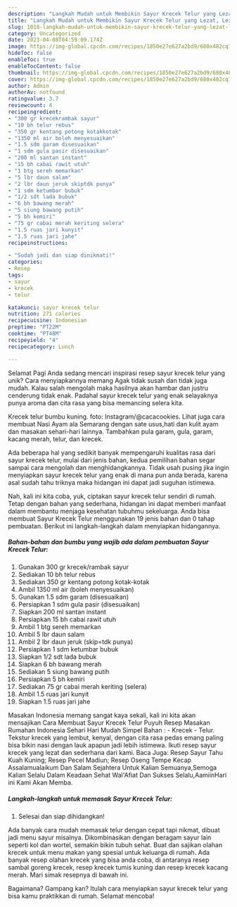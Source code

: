 ```yaml
---
description: "Langkah Mudah untuk Membikin Sayur Krecek Telur yang Lezat, Lezat"
title: "Langkah Mudah untuk Membikin Sayur Krecek Telur yang Lezat, Lezat"
slug: 1018-langkah-mudah-untuk-membikin-sayur-krecek-telur-yang-lezat-lezat
category: Uncategorized
date: 2023-04-08T04:59:09.174Z
image: https://img-global.cpcdn.com/recipes/1850e27e627a2bd9/680x482cq70/sayur-krecek-telur-foto-resep-utama.jpg
hideToc: false
enableToc: true
enableTocContent: false
thumbnail: https://img-global.cpcdn.com/recipes/1850e27e627a2bd9/680x482cq70/sayur-krecek-telur-foto-resep-utama.jpg
cover: https://img-global.cpcdn.com/recipes/1850e27e627a2bd9/680x482cq70/sayur-krecek-telur-foto-resep-utama.jpg
author: Admin
authorAv: notfound
ratingvalue: 3.7
reviewcount: 4
recipeingredient:
- "300 gr krecekrambak sayur"
- "10 bh telur rebus"
- "350 gr kentang potong kotakkotak"
- "1350 ml air boleh menyesuaikan"
- "1.5 sdm garam disesuaikan"
- "1 sdm gula pasir disesuaikan"
- "200 ml santan instant"
- "15 bh cabai rawit utuh"
- "1 btg sereh memarkan"
- "5 lbr daun salam"
- "2 lbr daun jeruk skiptdk punya"
- "1 sdm ketumbar bubuk"
- "1/2 sdt lada bubuk"
- "6 bh bawang merah"
- "5 siung bawang putih"
- "5 bh kemiri"
- "75 gr cabai merah keriting selera"
- "1.5 ruas jari kunyit"
- "1.5 ruas jari jahe"
recipeinstructions:

- "Sudah jadi dan siap dinikmati!"
categories:
- Resep
tags:
- sayur
- krecek
- telur

katakunci: sayur krecek telur 
nutrition: 271 calories
recipecuisine: Indonesian
preptime: "PT22M"
cooktime: "PT48M"
recipeyield: "4"
recipecategory: Lunch

---
```



Selamat Pagi Anda sedang mencari inspirasi resep sayur krecek telur yang unik? Cara menyiapkannya memang Agak tidak susah dan tidak juga mudah. Kalau salah mengolah maka hasilnya akan hambar dan justru cenderung tidak enak. Padahal sayur krecek telur yang enak selayaknya punya aroma dan cita rasa yang bisa memancing selera kita.


Krecek telur bumbu kuning. foto: Instagram/@cacacookies. Lihat juga cara membuat Nasi Ayam ala Semarang dengan sate usus,hati dan kulit ayam dan masakan sehari-hari lainnya. Tambahkan pula garam, gula, garam, kacang merah, telur, dan krecek.

Ada beberapa hal yang sedikit banyak mempengaruhi kualitas rasa dari sayur krecek telur, mulai dari jenis bahan, kedua pemilihan bahan segar sampai cara mengolah dan menghidangkannya. Tidak usah pusing jika ingin menyiapkan sayur krecek telur yang enak di mana pun anda berada, karena asal sudah tahu triknya maka hidangan ini dapat jadi suguhan istimewa.


Nah, kali ini kita coba, yuk, ciptakan sayur krecek telur sendiri di rumah. Tetap dengan bahan yang sederhana, hidangan ini dapat memberi manfaat dalam membantu menjaga kesehatan tubuhmu sekeluarga. Anda bisa membuat Sayur Krecek Telur menggunakan 19 jenis bahan dan 0 tahap pembuatan. Berikut ini langkah-langkah dalam menyiapkan hidangannya.

<!--inarticleads1-->

##### Bahan-bahan dan bumbu yang wajib ada dalam pembuatan Sayur Krecek Telur:

1. Gunakan 300 gr krecek/rambak sayur
1. Sediakan 10 bh telur rebus
1. Sediakan 350 gr kentang potong kotak-kotak
1. Ambil 1350 ml air (boleh menyesuaikan)
1. Gunakan 1.5 sdm garam (disesuaikan)
1. Persiapkan 1 sdm gula pasir (disesuaikan)
1. Siapkan 200 ml santan instant
1. Persiapkan 15 bh cabai rawit utuh
1. Ambil 1 btg sereh memarkan
1. Ambil 5 lbr daun salam
1. Ambil 2 lbr daun jeruk (skip=tdk punya)
1. Persiapkan 1 sdm ketumbar bubuk
1. Siapkan 1/2 sdt lada bubuk
1. Siapkan 6 bh bawang merah
1. Sediakan 5 siung bawang putih
1. Persiapkan 5 bh kemiri
1. Sediakan 75 gr cabai merah keriting (selera)
1. Ambil 1.5 ruas jari kunyit
1. Siapkan 1.5 ruas jari jahe


Masakan Indonesia memang sangat kaya sekali, kali ini kita akan mensajikan Cara Membuat Sayur Krecek Telur Puyuh Resep Masakan Rumahan Indonesia Sehari Hari Mudah Simpel Bahan : - Krecek - Telur. Tekstur krecek yang lembut, kenyal, dengan cita rasa pedas emang paling bisa bikin nasi dengan lauk apapun jadi lebih istimewa. Ikuti resep sayur krecek yang lezat dan sederhana dari kami. Baca Juga: Resep Sayur Tahu Kuah Kuning; Resep Pecel Madiun; Resep Oseng Tempe Kecap Assalamualaikum Dan Salam Sejahtera Untuk Kalian Semuanya,Semoga Kalian Selalu Dalam Keadaan Sehat Wal&#39;Afiat Dan Sukses Selalu,AamiinHari ini Kami Akan Memba. 

<!--inarticleads2-->

##### Langkah-langkah untuk memasak Sayur Krecek Telur:


1. Selesai dan siap dihidangkan!

Ada banyak cara mudah memasak telur dengan cepat tapi nikmat, dibuat jadi menu sayur misalnya. Dikombinasikan dengan beragam sayur lain seperti kol dan wortel, semakin bikin tubuh sehat. Buat dan sajikan olahan krecek untuk menu makan yang spesial untuk keluarga di rumah. Ada banyak resep olahan krecek yang bisa anda coba, di antaranya resep sambal goreng krecek, resep krecek tumis kuning dan resep krecek kacang merah. Mari simak resepnya di bawah ini. 

Bagaimana? Gampang kan? Itulah cara menyiapkan sayur krecek telur yang bisa kamu praktikkan di rumah. Selamat mencoba!
